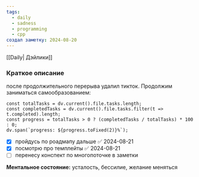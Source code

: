 ```yaml
---
tags:
  - daily
  - sadness
  - programming
  - cpp
создал заметку: 2024-08-20
---
```

[[Daily| Дэйлики]]
### Краткое описание
после продолжительного перерыва удалил тикток. Продолжим заниматься самообразованием:
```dataviewjs
const totalTasks = dv.current().file.tasks.length;
const completedTasks = dv.current().file.tasks.filter(t => t.completed).length;
const progress = totalTasks > 0 ? (completedTasks / totalTasks) * 100 : 0;
dv.span(`progress: ${progress.toFixed(2)}%`);
```
- [x] пройдусь по роадмапу дальше ✅ 2024-08-21
- [x] посмотрю про темплейты ✅ 2024-08-21
- [ ] перенесу конспект по многопоточке в заметки

**Ментальное состояние:**
усталость, бессилие, желание меняться